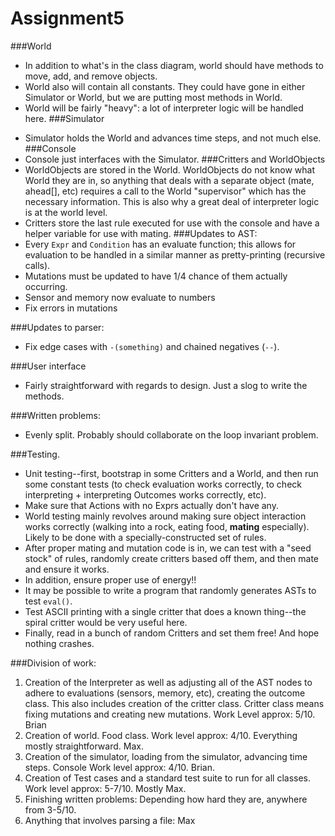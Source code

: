 # Assignment5
###World
* In addition to what's in the class diagram, world should have methods to move, add, and remove objects.
* World also will contain all constants.  They could have gone in either Simulator or World, but we are putting most methods in World.
* World will be fairly "heavy": a lot of interpreter logic will be handled here.
###Simulator
 - Simulator holds the World and advances time steps, and not much else.
###Console
  - Console just interfaces with the Simulator.
###Critters and WorldObjects
 - WorldObjects are stored in the World.  WorldObjects do not know what World they are in, so anything that deals with a separate object (mate, ahead[], etc) requires a call to the World "supervisor" which has the necessary information.  This is also why a great deal of interpreter logic is at the world level.
 - Critters store the last rule executed for use with the console and have a helper variable for use with mating.
###Updates to AST:
 - Every `Expr` and `Condition` has an evaluate function; this allows for evaluation to be handled in a similar manner as pretty-printing (recursive calls).
 - Mutations must be updated to have 1/4 chance of them actually occurring.
 - Sensor and memory now evaluate to numbers
 - Fix errors in mutations

###Updates to parser:
 - Fix edge cases with `-(something)` and chained negatives (`--`).

###User interface
   * Fairly straightforward with regards to design.  Just a slog to write the methods.

###Written problems:
* Evenly split.  Probably should collaborate on the loop invariant problem.


###Testing. 
* Unit testing--first, bootstrap in some Critters and a World, and then run some constant tests (to check evaluation works correctly, to check interpreting + interpreting Outcomes works correctly, etc).
* Make sure that Actions with no Exprs actually don't have any.
* World testing mainly revolves around making sure object interaction works correctly (walking into a rock, eating food, **mating** especially).  Likely to be done with a specially-constructed set of rules.
* After proper mating and mutation code is in, we can test with a "seed stock" of rules, randomly create critters based off them, and then mate and ensure it works.
* In addition, ensure proper use of energy!!
* It may be possible to write a program that randomly generates ASTs to test `eval()`.
* Test ASCII printing with a single critter that does a known thing--the spiral critter would be very useful here.
* Finally, read in a bunch of random Critters and set them free!  And hope nothing crashes.

###Division of work:
1. Creation of the Interpreter as well as adjusting all of the AST nodes to adhere to evaluations                        (sensors, memory, etc), creating the outcome class. This also includes creation of the critter class.                 Critter class means fixing mutations and creating new mutations. Work Level approx: 5/10. Brian
2. Creation of world. Food class. Work level approx: 4/10. Everything                 mostly straightforward.  Max.
3. Creation of the simulator, loading from the simulator, advancing time steps. Console
                Work level approx: 4/10.  Brian.
4. Creation of Test cases and a standard test suite to run for all classes. Work level approx: 5-7/10.  Mostly Max.
5. Finishing written problems: Depending how hard they are, anywhere from 3-5/10. 
6. Anything that involves parsing a file: Max
